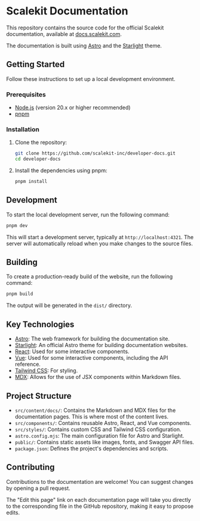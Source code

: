 # Scalekit Documentation

This repository contains the source code for the official Scalekit documentation, available at [docs.scalekit.com](https://docs.scalekit.com).

The documentation is built using [Astro](https://astro.build/) and the [Starlight](https://starlight.astro.build/) theme.

## Getting Started

Follow these instructions to set up a local development environment.

### Prerequisites

- [Node.js](https://nodejs.org/) (version 20.x or higher recommended)
- [pnpm](https://pnpm.io/)

### Installation

1.  Clone the repository:

    ```bash
    git clone https://github.com/scalekit-inc/developer-docs.git
    cd developer-docs
    ```

2.  Install the dependencies using pnpm:
    ```bash
    pnpm install
    ```

## Development

To start the local development server, run the following command:

```bash
pnpm dev
```

This will start a development server, typically at `http://localhost:4321`. The server will automatically reload when you make changes to the source files.

## Building

To create a production-ready build of the website, run the following command:

```bash
pnpm build
```

The output will be generated in the `dist/` directory.

## Key Technologies

- [Astro](https://astro.build/): The web framework for building the documentation site.
- [Starlight](https://starlight.astro.build/): An official Astro theme for building documentation websites.
- [React](https://react.dev/): Used for some interactive components.
- [Vue](https://vuejs.org/): Used for some interactive components, including the API reference.
- [Tailwind CSS](https://tailwindcss.com/): For styling.
- [MDX](https://mdxjs.com/): Allows for the use of JSX components within Markdown files.

## Project Structure

- `src/content/docs/`: Contains the Markdown and MDX files for the documentation pages. This is where most of the content lives.
- `src/components/`: Contains reusable Astro, React, and Vue components.
- `src/styles/`: Contains custom CSS and Tailwind CSS configuration.
- `astro.config.mjs`: The main configuration file for Astro and Starlight.
- `public/`: Contains static assets like images, fonts, and Swagger API files.
- `package.json`: Defines the project's dependencies and scripts.

## Contributing

Contributions to the documentation are welcome! You can suggest changes by opening a pull request.

The "Edit this page" link on each documentation page will take you directly to the corresponding file in the GitHub repository, making it easy to propose edits.

